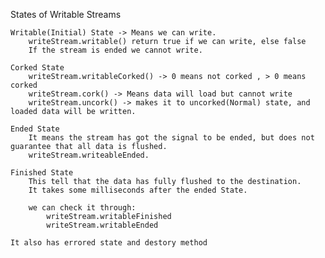 States of Writable Streams

    Writable(Initial) State -> Means we can write.
        writeStream.writable() return true if we can write, else false
        If the stream is ended we cannot write.

    Corked State
        writeStream.writableCorked() -> 0 means not corked , > 0 means corked
        writeStream.cork() -> Means data will load but cannot write
        writeStream.uncork() -> makes it to uncorked(Normal) state, and loaded data will be written. 

    Ended State
        It means the stream has got the signal to be ended, but does not guarantee that all data is flushed.
        writeStream.writeableEnded.
    
    Finished State
        This tell that the data has fully flushed to the destination.
        It takes some milliseconds after the ended State.

        we can check it through:
            writeStream.writableFinished
            writeStream.writableEnded
    
    It also has errored state and destory method
